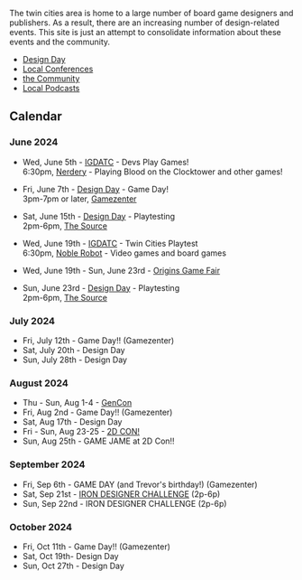The twin cities area is home to a large number of board game designers and publishers. As a result, there are an increasing number of design-related events. This site is just an attempt to consolidate information about these events and the community.

- [Design Day](days)
- [Local Conferences](local_conferences)
- [the Community](community)
- [Local Podcasts](local_content)

## Calendar

### June 2024

- Wed, June 5th - [IGDATC](https://igdatc.org) - Devs Play Games!<br />6:30pm, [Nerdery](https://www.nerdery.com/) - Playing Blood on the Clocktower and other games!

- Fri, June 7th - [Design Day](days) - Game Day!<br />3pm-7pm or later, [Gamezenter](https://gamezenter.com/)

- Sat, June 15th - [Design Day](days) - Playtesting<br />2pm-6pm, [The Source](https://sourcecomicsandgames.com/)

- Wed, June 19th - [IGDATC](https://igdatc.org/) - Twin Cities Playtest<br />6:30pm, [Noble Robot](https://noblerobot.com/) - Video games and board games

- Wed, June 19th - Sun, June 23rd - [Origins Game Fair](https://www.originsgamefair.com/)

- Sun, June 23rd - [Design Day](days) - Playtesting<br />2pm-6pm, [The Source](https://sourcecomicsandgames.com/)

### July 2024

- Fri, July 12th - Game Day!! (Gamezenter)
- Sat, July 20th - Design Day
- Sun, July 28th - Design Day

### August 2024

- Thu - Sun, Aug 1-4 - [GenCon](https://www.gencon.com)
- Fri, Aug 2nd - Game Day!! (Gamezenter)
- Sat, Aug 17th - Design Day
- Fri - Sun, Aug 23-25 - [2D CON!](https://www.2dcon.net/)
- Sun, Aug 25th - GAME JAME at 2D Con!!

### September 2024

- Fri, Sep 6th - GAME DAY (and Trevor's birthday!) (Gamezenter)
- Sat, Sep 21st - [IRON DESIGNER CHALLENGE](days/#iron-designer-challenge) (2p-6p)
- Sun, Sep 22nd - IRON DESIGNER CHALLENGE (2p-6p)

### October 2024

- Fri, Oct 11th - Game Day!! (Gamezenter)
- Sat, Oct 19th- Design Day
- Sun, Oct 27th - Design Day
